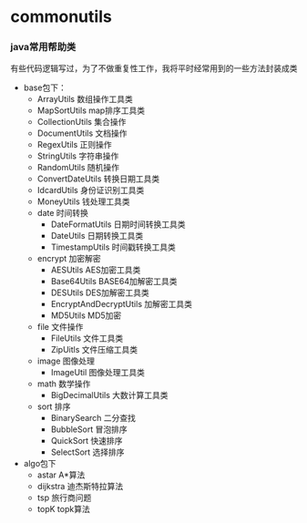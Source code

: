 # commonutils
### java常用帮助类
有些代码逻辑写过，为了不做重复性工作，我将平时经常用到的一些方法封装成类<br>
- base包下：
   - ArrayUtils    数组操作工具类
   - MapSortUtils    map排序工具类
   - CollectionUtils 集合操作
   - DocumentUtils 文档操作
   - RegexUtils 正则操作
   - StringUtils 字符串操作
   - RandomUtils 随机操作
   - ConvertDateUtils 转换日期工具类
   - IdcardUtils 身份证识别工具类
   - MoneyUtils 钱处理工具类
   - date   时间转换
      -  DateFormatUtils 日期时间转换工具类
      -  DateUtils 日期转换工具类
      -  TimestampUtils 时间戳转换工具类
   - encrypt 加密解密
     -  AESUtils AES加密工具类
     -  Base64Utils BASE64加解密工具类
     -  DESUtils DES加解密工具类
     -  EncryptAndDecryptUtils 加解密工具类
     -  MD5Utils MD5加密
   - file    文件操作
     -  FileUtils 文件工具类
     -  ZipUitls 文件压缩工具类
   - image   图像处理
     -  ImageUtil 图像处理工具类
   - math    数学操作
      - BigDecimalUtils 大数计算工具类
   - sort        排序
      - BinarySearch 二分查找
      - BubbleSort 冒泡排序
      - QuickSort  快速排序
      - SelectSort 选择排序
- algo包下
   -  astar  A*算法
   -  dijkstra  迪杰斯特拉算法
   -  tsp  旅行商问题
   -  topK    topk算法
